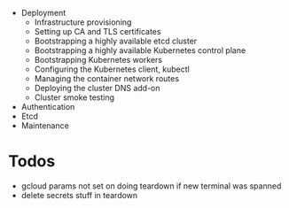 * Deployment
    * Infrastructure provisioning
    * Setting up CA and TLS certificates
    * Bootstrapping a highly available etcd cluster
    * Bootstrapping a highly available Kubernetes control plane
    * Bootstrapping Kubernetes workers
    * Configuring the Kubernetes client, kubectl
    * Managing the container network routes
    * Deploying the cluster DNS add-on
    * Cluster smoke testing
* Authentication
* Etcd
* Maintenance

# Todos
* gcloud params not set on doing teardown if new terminal was spanned
* delete secrets stuff in teardown
